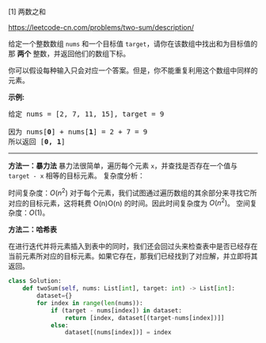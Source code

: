 [1] 两数之和

https://leetcode-cn.com/problems/two-sum/description/

<p>给定一个整数数组 <code>nums</code>&nbsp;和一个目标值 <code>target</code>，请你在该数组中找出和为目标值的那&nbsp;<strong>两个</strong>&nbsp;整数，并返回他们的数组下标。</p>

<p>你可以假设每种输入只会对应一个答案。但是，你不能重复利用这个数组中同样的元素。</p>

<p><strong>示例:</strong></p>

<pre>给定 nums = [2, 7, 11, 15], target = 9

因为 nums[<strong>0</strong>] + nums[<strong>1</strong>] = 2 + 7 = 9
所以返回 [<strong>0, 1</strong>]
</pre>


---

**方法一：暴力法**
暴力法很简单，遍历每个元素 `x`，并查找是否存在一个值与 `target - x` 相等的目标元素。
复杂度分析：

时间复杂度：$O(n^2)$
对于每个元素，我们试图通过遍历数组的其余部分来寻找它所对应的目标元素，这将耗费 O(n)O(n) 的时间。因此时间复杂度为 $O(n^2)$。
空间复杂度：$O(1)$。


**方法二：哈希表**

在进行迭代并将元素插入到表中的同时，我们还会回过头来检查表中是否已经存在当前元素所对应的目标元素。如果它存在，那我们已经找到了对应解，并立即将其返回。

```python
class Solution:
    def twoSum(self, nums: List[int], target: int) -> List[int]:
        dataset={}
        for index in range(len(nums)):
            if (target - nums[index]) in dataset:
                return [index, dataset[(target-nums[index])]]
            else:
                dataset[(nums[index])] = index

```
